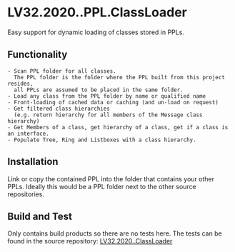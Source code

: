 # LV32.2020..PPL.ClassLoader
Easy support for dynamic loading of classes stored in PPLs.


## Functionality

```
- Scan PPL folder for all classes. 
  The PPL folder is the folder where the PPL built from this project resides, 
  all PPLs are assumed to be placed in the same folder.
- Load any class from the PPL folder by name or qualified name
- Front-loading of cached data or caching (and un-load on request)
- Get filtered class hierarchies 
  (e.g. return hierarchy for all members of the Message class hierarchy)
- Get Members of a class, get hierarchy of a class, get if a class is an interface.
- Populate Tree, Ring and Listboxes with a class hierarchy.
```


## Installation
Link or copy the contained PPL into the folder that contains your other PPLs.
Ideally this would be a PPL folder next to the other source repositories.


## Build and Test
Only contains build products so there are no tests here. 
The tests can be found in the source repository: [LV32.2020..ClassLoader][1]


[1]: https://github.com/HenrikDueholm/LV32.2020..ClassLoader